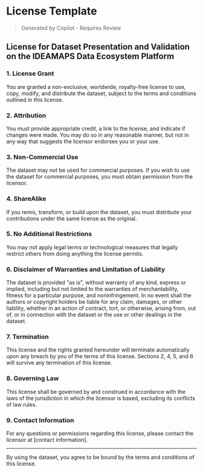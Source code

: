 # License Template

> Generated by Copilot - Requires Review 

## License for Dataset Presentation and Validation on the IDEAMAPS Data Ecosystem Platform

### 1. License Grant
You are granted a non-exclusive, worldwide, royalty-free license to use, copy, modify, and distribute the dataset, subject to the terms and conditions outlined in this license.

### 2. Attribution
You must provide appropriate credit, a link to the license, and indicate if changes were made. You may do so in any reasonable manner, but not in any way that suggests the licensor endorses you or your use.

### 3. Non-Commercial Use
The dataset may not be used for commercial purposes. If you wish to use the dataset for commercial purposes, you must obtain permission from the licensor.

### 4. ShareAlike
If you remix, transform, or build upon the dataset, you must distribute your contributions under the same license as the original.

### 5. No Additional Restrictions
You may not apply legal terms or technological measures that legally restrict others from doing anything the license permits.

### 6. Disclaimer of Warranties and Limitation of Liability
The dataset is provided "as is", without warranty of any kind, express or implied, including but not limited to the warranties of merchantability, fitness for a particular purpose, and noninfringement. In no event shall the authors or copyright holders be liable for any claim, damages, or other liability, whether in an action of contract, tort, or otherwise, arising from, out of, or in connection with the dataset or the use or other dealings in the dataset.

### 7. Termination
This license and the rights granted hereunder will terminate automatically upon any breach by you of the terms of this license. Sections 2, 4, 5, and 6 will survive any termination of this license.

### 8. Governing Law
This license shall be governed by and construed in accordance with the laws of the jurisdiction in which the licensor is based, excluding its conflicts of law rules.

### 9. Contact Information
For any questions or permissions regarding this license, please contact the licensor at [contact information].

---

By using the dataset, you agree to be bound by the terms and conditions of this license.